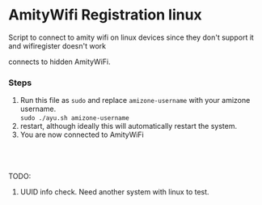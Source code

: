# AmityWifi Registration linux

Script to connect to amity wifi on linux devices since they don't support it and wifiregister doesn't work

connects to hidden AmityWiFi.

### Steps

1. Run this file as `sudo` and replace `amizone-username` with your amizone username. </br>
   </t>`sudo ./ayu.sh amizone-username`
2. restart, although ideally this will automatically restart the system.
3. You are now connected to AmityWiFi

</br></br></br>
TODO:
1. UUID info check. Need another system with linux to test.
